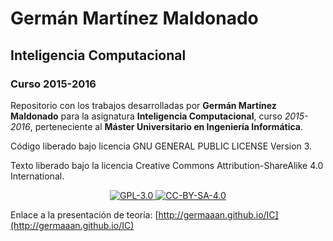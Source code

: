 # Germán Martínez Maldonado

## Inteligencia Computacional

### Curso 2015-2016

Repositorio con los trabajos desarrolladas por **Germán Martínez Maldonado** para la asignatura **Inteligencia Computacional**, curso *2015-2016*, perteneciente al **Máster Universitario en Ingeniería Informática**.

Código liberado bajo licencia GNU GENERAL PUBLIC LICENSE Version 3.

Texto liberado bajo la licencia Creative Commons Attribution-ShareAlike 4.0 International.

<p align="center">
<a href="http://www.gnu.org/licenses/gpl-3.0.html">
<img alt="GPL-3.0" src="https://dl.dropboxusercontent.com/s/t0ylvis7f1stcu7/GPL-3.0.png">
</a>
<a href="https://creativecommons.org/licenses/by-sa/4.0/legalcode">
<img alt="CC-BY-SA-4.0" src="https://dl.dropboxusercontent.com/s/sb421l5usayaigo/CC-BY-SA-4.0.png">
</a>
</p>

Enlace a la presentación de teoría: [http://germaaan.github.io/IC](http://germaaan.github.io/IC)
